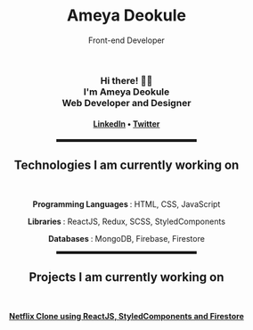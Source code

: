   <!-- Hi there! Feel free to make this your own but don't use my data -->
<link rel="stylesheet" type="text/css" media="all" href="./style.css" />
<div align="center">
 <div id='header'>
  <h1>Ameya Deokule</h1>
  <p>Front-end Developer</p>
</div>

  <br>
  
<h3>Hi there! &#128075;&#128075;<br>I'm Ameya Deokule<br> Web Developer and Designer</h3>

<h4> <a href="https://www.linkedin.com/in/ameyadeokule/">LinkedIn</a> • <a href="https://twitter.com/ameyadeokule">Twitter</a>
</h4>

<hr width="50%" style="height:5px;">

<h2>Technologies I am currently working on</h2>
<br>

<p><strong>Programming Languages </strong>: HTML, CSS, JavaScript </p>
<p><strong>Libraries </strong>: ReactJS, Redux, SCSS, StyledComponents </p>
<p><strong>Databases </strong>: MongoDB, Firebase, Firestore </p>

<hr width="50%" style="height:5px;">

<h2>Projects I am currently working on</h2>
<br>

<p><a href='https://github.com/ameyadeokule/netflix-clone'><strong>Netflix Clone using ReactJS, StyledComponents and Firestore</strong></a></p>

</div>
